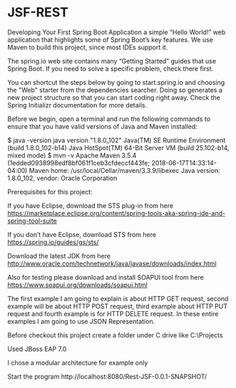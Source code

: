 # JSF-REST

Developing Your First Spring Boot Application a simple “Hello World!” web application that highlights some of Spring Boot’s key features. We use Maven to build this project, since most IDEs support it.

The spring.io web site contains many “Getting Started” guides that use Spring Boot. If you need to solve a specific problem, check there first.

You can shortcut the steps below by going to start.spring.io and choosing the "Web" starter from the dependencies searcher. Doing so generates a new project structure so that you can start coding right away. Check the Spring Initializr documentation for more details.

Before we begin, open a terminal and run the following commands to ensure that you have valid versions of Java and Maven installed:

$ java -version java version "1.8.0_102" Java(TM) SE Runtime Environment (build 1.8.0_102-b14) Java HotSpot(TM) 64-Bit Server VM (build 25.102-b14, mixed mode) $ mvn -v Apache Maven 3.5.4 (1edded0938998edf8bf061f1ceb3cfdeccf443fe; 2018-06-17T14:33:14-04:00) Maven home: /usr/local/Cellar/maven/3.3.9/libexec Java version: 1.8.0_102, vendor: Oracle Corporation

Prerequisites for this project:

If you have Eclipse, download the STS plug-in from here https://marketplace.eclipse.org/content/spring-tools-aka-spring-ide-and-spring-tool-suite

If you don’t have Eclipse, download STS from here https://spring.io/guides/gs/sts/

Download the latest JDK from here http://www.oracle.com/technetwork/java/javase/downloads/index.html

Also for testing please download and install SOAPUI tool from here https://www.soapui.org/downloads/soapui.html

The first example I am going to explain is about HTTP GET request, second example will be about HTTP POST request, third example about HTTP PUT request and fourth example is for HTTP DELETE request. In these entire examples I am going to use JSON Representation.

Before checkout this project create a folder under C drive like C:\Projects

Used JBoss EAP 7.0

I chose a modular architecture for example only

Start the program http://localhost:8080/Rest-JSF-0.0.1-SNAPSHOT/

